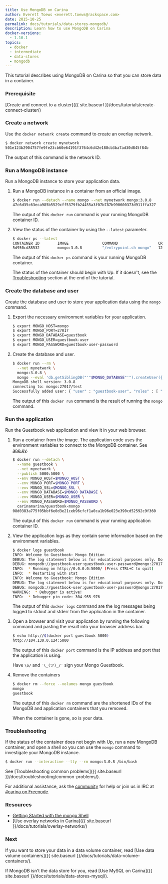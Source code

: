 ```yaml
---
title: Use MongoDB on Carina
author: Everett Toews <everett.toews@rackspace.com>
date: 2015-10-25
permalink: docs/tutorials/data-stores-mongodb/
description: Learn how to use MongoDB on Carina
docker-versions:
  - 1.10.1
topics:
  - docker
  - intermediate
  - data-stores
  - mongodb
---
```


This tutorial describes using MongoDB on Carina so that you can store data in a container.

### Prerequisite

[Create and connect to a cluster]({{ site.baseurl }}/docs/tutorials/create-connect-cluster/)

### Create a network

Use the `docker network create` command to create an overlay network.

```bash
$ docker network create mynetwork
501e123b2904757fe9fe23cb60e64191f3764c6d42e188cb3ba7ad30d845f84b
```

The output of this command is the network ID.

### Run a MongoDB instance

Run a MongoDB instance to store your application data.

1. Run a MongoDB instance in a container from an official image.

    ```bash
    $ docker run --detach --name mongo --net mynetwork mongo:3.0.8
    47c6d35c63eca985b5529cff5379fb24455a3f07b787b990600373d911ffa327
    ```

    The output of this `docker run` command is your running MongoDB container ID.

1. View the status of the container by using the `--latest` parameter.

    ```bash
    $ docker ps --latest
    CONTAINER ID        IMAGE               COMMAND                  CREATED             STATUS              PORTS               NAMES
    5d950cd88532        mongo:3.0.8         "/entrypoint.sh mongo"   12 seconds ago      Up 11 seconds       27017/tcp           fc6b9aa0-87fc-41b8-a421-21d1bb8469f0-n3/mongo
    ```

    The output of this `docker ps` command is your running MongoDB container.

    The status of the container should begin with Up. If it doesn't, see the [Troubleshooting](#troubleshooting) section at the end of the tutorial.

### Create the database and user

Create the database and user to store your application data using the `mongo` command.

1. Export the necessary environment variables for your application.

    ```bash
    $ export MONGO_HOST=mongo
    $ export MONGO_PORT=27017
    $ export MONGO_DATABASE=guestbook
    $ export MONGO_USER=guestbook-user
    $ export MONGO_PASSWORD=guestbook-user-password
    ```

1. Create the database and user.

    ```bash
    $ docker run --rm \
      --net mynetwork \
      mongo:3.0.8 \
      mongo --eval 'db.getSiblingDB("'"$MONGO_DATABASE"'").createUser({"user": "'"$MONGO_USER"'", "pwd": "'"$MONGO_PASSWORD"'", "roles": [ "readWrite" ]})' $MONGO_HOST:$MONGO_PORT
    MongoDB shell version: 3.0.8
    connecting to: mongo:27017/test
    Successfully added user: { "user" : "guestbook-user", "roles" : [ "readWrite" ] }
    ```

    The output of this `docker run` command is the result of running the `mongo` command.

### Run the application

Run the Guestbook web application and view it in your web browser.

1. Run a container from the image. The application code uses the environment variables to connect to the MongoDB container. See [app.py](https://github.com/getcarina/examples/blob/master/guestbook-mongo/app.py).

    ```bash
    $ docker run --detach \
      --name guestbook \
      --net mynetwork \
      --publish 5000:5000 \
      --env MONGO_HOST=$MONGO_HOST \
      --env MONGO_PORT=$MONGO_PORT \
      --env MONGO_SSL=$MONGO_SSL \
      --env MONGO_DATABASE=$MONGO_DATABASE \
      --env MONGO_USER=$MONGO_USER \
      --env MONGO_PASSWORD=$MONGO_PASSWORD \
      carinamarina/guestbook-mongo
    08d0383a775f05bbf6e0d3e21ceb96cfcf1a0ca1b96e023e390cd52592c9f360  
    ```

    The output of this `docker run` command is your running application container ID.

1. View the application logs as they contain some information based on the environment variables.

    ```bash
    $ docker logs guestbook
    INFO: Welcome to Guestbook: Mongo Edition
    DEBUG: The log statement below is for educational purposes only. Do not log credentials.
    DEBUG: mongodb://guestbook-user:guestbook-user-password@mongo:27017/guestbook?ssl=False
    INFO:  * Running on http://0.0.0.0:5000/ (Press CTRL+C to quit)
    INFO:  * Restarting with stat
    INFO: Welcome to Guestbook: Mongo Edition
    DEBUG: The log statement below is for educational purposes only. Do not log credentials.
    DEBUG: mongodb://guestbook-user:guestbook-user-password@mongo:27017/guestbook?ssl=False
    WARNING:  * Debugger is active!
    INFO:  * Debugger pin code: 304-955-976
    ```

    The output of this `docker logs` command are the log messages being logged to stdout and stderr from the application in the container.

1. Open a browser and visit your application by running the following command and pasting the result into your browser address bar.

    ```bash
    $ echo http://$(docker port guestbook 5000)
    http://104.130.0.124:5000
    ```

    The output of this `docker port` command is the IP address and port that the application is using.

    Have `\o/` and `¯\_(ツ)_/¯` sign your Mongo Guestbook.

1. Remove the containers

    ```bash
    $ docker rm --force --volumes mongo guestbook
    mongo
    guestbook
    ```

    The output of this `docker rm` command are the shortened IDs of the MongoDB and application containers that you removed.

    When the container is gone, so is your data.

### Troubleshooting

If the status of the container does not begin with Up, run a new MongoDB container, and open a shell so you can use the `mongo` command to investigate your MongoDB instance.

```bash
$ docker run --interactive --tty --rm mongo:3.0.8 /bin/bash
```

See [Troubleshooting common problems]({{ site.baseurl }}/docs/troubleshooting/common-problems/).

For additional assistance, ask the [community](https://community.getcarina.com/) for help or join us in IRC at [#carina on Freenode](http://webchat.freenode.net/?channels=carina).

### Resources

* [Getting Started with the mongo Shell](http://docs.mongodb.org/master/tutorial/getting-started-with-the-mongo-shell/)
* [Use overlay networks in Carina]({{ site.baseurl }}/docs/tutorials/overlay-networks/)

### Next

If you want to store your data in a data volume container, read [Use data volume containers]({{ site.baseurl }}/docs/tutorials/data-volume-containers/).

If MongoDB isn't the data store for you, read [Use MySQL on Carina]({{ site.baseurl }}/docs/tutorials/data-stores-mysql/).
